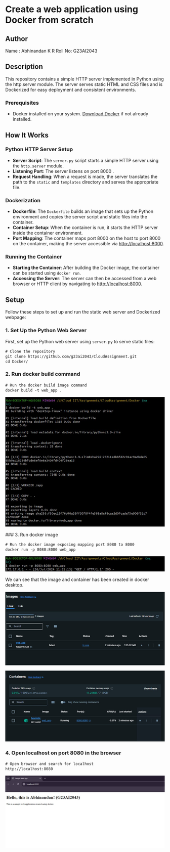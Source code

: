 # Create a web application using Docker from scratch

## Author
Name : Abhinandan K R
Roll No: G23AI2043

## Description
This repository contains a simple HTTP server implemented in Python using the http.server module. The server serves static HTML and CSS files and is Dockerized for easy deployment and consistent environments.

### Prerequisites

- Docker installed on your system. [Download Docker](https://www.docker.com/get-started) if not already installed.

## How It Works

### Python HTTP Server Setup

- **Server Script**: The `server.py` script starts a simple HTTP server using the `http.server` module.
- **Listening Port**: The server listens on port 8000 .
- **Request Handling**: When a request is made, the server translates the path to the `static` and `templates` directory and serves the appropriate file.

### Dockerization

- **Dockerfile**: The `Dockerfile` builds an image that sets up the Python environment and copies the server script and static files into the container.
- **Container Setup**: When the container is run, it starts the HTTP server inside the container environment.
- **Port Mapping**: The container maps port 8000 on the host to port 8000 on the container, making the server accessible via [http://localhost:8000](http://localhost:8000).

### Running the Container

- **Starting the Container**: After building the Docker image, the container can be started using `docker run`.
- **Accessing the Server**: The server can then be accessed from a web browser or HTTP client by navigating to [http://localhost:8000](http://localhost:8000).

## Setup

Follow these steps to set up and run the static web server and Dockerized webpage:

### 1. Set Up the Python Web Server

First, set up the Python web server using `server.py` to serve static files:

```
# Clone the repository
git clone https://github.com/g23ai2043/CloudAssignment.git
cd Docker/

```

### 2. Run docker build command

```
# Run the docker build image command 
docker build -t web_app .
```
<p align="center">
  <img src="images/docker-build.jpg">
</p>
### 3. Run docker image

```
# Run the docker image exposing mapping port 8080 to 8080
docker run -p 8080:8080 web_app
```
<p align="center">
  <img src="images/docker-run.jpg">
</p>
We can see that the image and container has been created in docker desktop.
<p align="center">
  <img src="images/docker-image.jpg">
</p>

<p align="center">
  <img src="images/docker-container.jpg">
</p>

### 4. Open localhost on port 8080 in the browser
```
# Open browser and search for localhost
http://localhost:8080
```
<p align="center">
  <img src="images/webpage.jpg">
</p>
